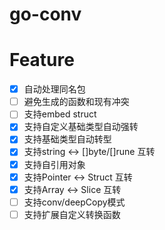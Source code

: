 # go-conv

# Feature

- [x] 自动处理同名包
- [ ] 避免生成的函数和现有冲突
- [ ] 支持embed struct
- [x] 支持自定义基础类型自动强转
- [x] 支持基础类型自动转型
- [x] 支持string <-> []byte/[]rune 互转
- [x] 支持自引用对象
- [x] 支持Pointer <-> Struct 互转
- [x] 支持Array <-> Slice 互转
- [ ] 支持conv/deepCopy模式
- [ ] 支持扩展自定义转换函数